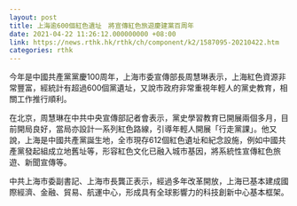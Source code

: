 ```yaml
---
layout: post
title: 上海逾600個紅色遺址　將宣傳紅色旅遊慶建黨百周年
date: 2021-04-22 11:26:12.000000000 +08:00
link: https://news.rthk.hk/rthk/ch/component/k2/1587095-20210422.htm
categories: rthk
---
```


今年是中國共產黨黨慶100周年，上海市委宣傳部長周慧琳表示，上海紅色資源非常豐富，經統計有超過600個黨遺址，又說市政府非常重視年輕人的黨史教育，相關工作推行順利。

在北京，周慧琳在中共中央宣傳部記者會表示，黨史學習教育已開展兩個多月，目前開局良好，當局亦設計一系列紅色路線，引導年輕人開展「行走黨課」。他又說，上海是中國共產黨誕生地，全市現存612個紅色遺址和紀念設施，例如中國共產黨發起組成立地舊址等，形容紅色文化已融入城市基因，將系統性宣傳紅色旅遊、新聞宣傳等。

中共上海市委副書記、上海市長龔正表示，經過多年改革開放，上海已基本建成國際經濟、金融、貿易、航運中心，形成具有全球影響力的科技創新中心基本框架。
